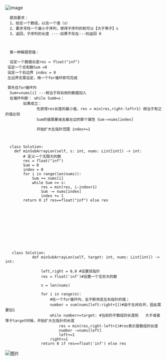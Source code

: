 ![image](https://user-images.githubusercontent.com/38878365/187212340-580eb859-859e-425a-bf6a-f96ae788c56b.png)


      题目要求：
      1、给定一个数组，以及一个值（s）
      2、要求寻找一个最小子序列，使得子序列的和可以【大于等于】s
      3、返回，子序列的长度 ----如果不存在---则返回 0
      
      
      
      第一种解题思路：
      
      设定一个数据长度res = float("inf")
     设定一个总和数Sum =0
     设定一个右边界 index = 0
     左边界无需设定，用一个for循环即可完成
     
     首先在for循环内
      Sum+=nums[i] ---相当于将右侧的数据加入
      在循环判断： while Sum》=s：
            如果成立：
                  先获得res长度的最小值，res = min(res,right-left+1) 相当于和之的值比较
                  Sum的值需要减去最左边的那个属性 Sum-=nums[index]
                  
                  开始扩大左指针范围 index+=1
      


      class Solution:
        def minSubArrayLen(self, s: int, nums: List[int]) -> int:
            # 定义一个无限大的数
            res = float("inf")
            Sum = 0
            index = 0
            for i in range(len(nums)):
                Sum += nums[i]
                while Sum >= s:
                    res = min(res, i-index+1)
                    Sum -= nums[index]
                    index += 1
            return 0 if res==float("inf") else res
            
            
            
            
            
            
       
       
       
       
       
       class Solution:
                def minSubArrayLen(self, target: int, nums: List[int]) -> int:

                    left,right = 0,0 #设置双指针
                    res = float('inf')#设置一个无穷大的数

                    n = len(nums)

                    for i in range(n):
                        #在一个for循环内，去不断改变左右指针的值；
                        number = sum(nums[left:right+1])#由于左闭右开，因此需要加1
                        while number>=target: #当前的子数组的长度和   大于或者等于target时候，开始扩大左指针的长度
                            res = min(res,right-left+1)#res表示是数组的长度
                            number -=nums[left]
                            left+=1
                        right+=1
                    return 0 if res==float('inf') else res

![图片](https://user-images.githubusercontent.com/38878365/187811636-805bbf19-27db-43f9-81de-383245ab8a95.png)



